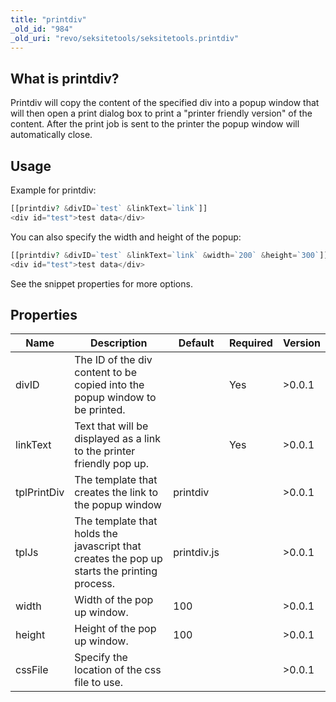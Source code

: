 ```yaml
---
title: "printdiv"
_old_id: "984"
_old_uri: "revo/seksitetools/seksitetools.printdiv"
---
```


## What is printdiv?

Printdiv will copy the content of the specified div into a popup window that will then open a print dialog box to print a "printer friendly version" of the content. After the print job is sent to the printer the popup window will automatically close.

## Usage

Example for printdiv:

``` php
[[printdiv? &divID=`test` &linkText=`link`]]
<div id="test">test data</div>
```

You can also specify the width and height of the popup:

``` php
[[printdiv? &divID=`test` &linkText=`link` &width=`200` &height=`300`]]
<div id="test">test data</div>
```

See the snippet properties for more options.

## Properties

| Name        | Description                                                                                 | Default     | Required | Version |
| ----------- | ------------------------------------------------------------------------------------------- | ----------- | -------- | ------- |
| divID       | The ID of the div content to be copied into the popup window to be printed.                 |             | Yes      | >0.0.1  |
| linkText    | Text that will be displayed as a link to the printer friendly pop up.                       |             | Yes      | >0.0.1  |
| tplPrintDiv | The template that creates the link to the popup window                                      | printdiv    |          | >0.0.1  |
| tplJs       | The template that holds the javascript that creates the pop up starts the printing process. | printdiv.js |          | >0.0.1  |
| width       | Width of the pop up window.                                                                 | 100         |          | >0.0.1  |
| height      | Height of the pop up window.                                                                | 100         |          | >0.0.1  |
| cssFile     | Specify the location of the css file to use.                                                |             |          | >0.0.1  |